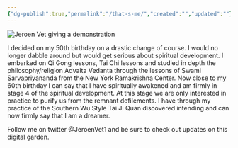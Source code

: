 ```yaml
---
{"dg-publish":true,"permalink":"/that-s-me/","created":"","updated":""}
---
```





![Jeroen Vet giving a demonstration](https://www.spiritual-garden.com/images/mmexport1664549880043.jpg)

I decided on my 50th birthday on a drastic change of course. I would no longer dabble around but would get serious about spiritual development. I embarked on Qi Gong lessons, Tai Chi lessons and studied in depth the philosophy/religion Advaita Vedanta through the lessons of Swami Sarvapriyananda from the New York Ramakrishna Center. 
Now close to my 60th birthday I can say that I have spiritually awakened and am firmly in stage 4 of the spiritual development. At this stage we are only interested in practice to purify us from the remnant defilements. I have through my practice of the Southern Wu Style Tai Ji Quan discovered intending and can now firmly say that I am a dreamer.

Follow me on twitter @JeroenVet1 and be sure to check out updates on this digital garden.
